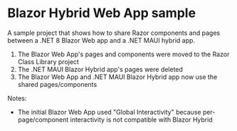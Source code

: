 # Blazor Hybrid Web App sample

A sample project that shows how to share Razor components and pages between a .NET 8 Blazor Web app and a .NET MAUI hybrid app.

1. The Blazor Web App's pages and components were moved to the Razor Class Library project
1. The .NET MAUI Blazor Hybrid app's pages were deleted
1. The Blazor Web App and .NET MAUI Blazor Hybrid app now use the shared pages/components

Notes:

- The initial Blazor Web App used "Global Interactivity" because per-page/component interactivity is not compatible with Blazor Hybrid

